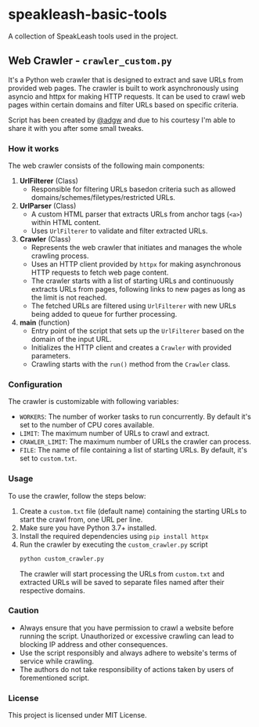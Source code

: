 # speakleash-basic-tools
A collection of SpeakLeash tools used in the project.

## Web Crawler - `crawler_custom.py`
It's a Python web crawler that is designed to extract and save URLs from provided web pages. The crawler is built to work asynchronously using asyncio and httpx for making HTTP requests. It can be used to crawl web pages within certain domains and filter URLs based on specific criteria.

Script has been created by [@adgw](https://github.com/AdGw) and due to his courtesy I'm able to share it with you after some small tweaks.

### How it works
The web crawler consists of the following main components:
1. **UrlFilterer** (Class)
   - Responsible for filtering URLs basedon criteria such as allowed domains/schemes/filetypes/restricted URLs.
2. **UrlParser** (Class)
   - A custom HTML parser that extracts URLs from anchor tags (`<a>`) within HTML content.
   - Uses `UrlFilterer` to validate and filter extracted URLs.
3. **Crawler** (Class)
   - Represents the web crawler that initiates and manages the whole crawling process.
   - Uses an HTTP client provided by `httpx` for making asynchronous HTTP requests to fetch web page content.
   - The crawler starts with a list of starting URLs and continuously extracts URLs from pages, following links to new pages as long as the limit is not reached.
   - The fetched URLs are filtered using `UrlFilterer` with new URLs being added to queue for further processing.
4. **main** (function)
   - Entry point of the script that sets up the `UrlFilterer` based on the domain of the input URL.
   - Initializes the HTTP client and creates a `Crawler` with provided parameters.
   - Crawling starts with the `run()` method from the `Crawler` class.
  
### Configuration
The crawler is customizable with following variables:
* `WORKERS`: The number of worker tasks to run concurrently. By default it's set to the number of CPU cores available.
* `LIMIT`: The maximum number of URLs to crawl and extract.
* `CRAWLER_LIMIT`: The maximum number of URLs the crawler can process.
* `FILE`: The name of file containing a list of starting URLs. By default, it's set to `custom.txt`.

### Usage
To use the crawler, follow the steps below:
1. Create a `custom.txt` file (default name) containing the starting URLs to start the crawl from, one URL per line.
2. Make sure you have Python 3.7+ installed.
3. Install the required dependencies using `pip install httpx`
4. Run the crawler by executing the `custom_crawler.py` script
   ```bash
   python custom_crawler.py
   ```
   The crawler will start processing the URLs from `custom.txt` and extracted URLs will be saved to separate files named after their respective domains.

### Caution
* Always ensure that you have permission to crawl a website before running the script. Unauthorized or excessive crawling can lead to blocking IP address and other consequences.
* Use the script responsibly and always adhere to website's terms of service while crawling.
* The authors do not take responsibility of actions taken by users of forementioned script.

### License
This project is licensed under MIT License.
